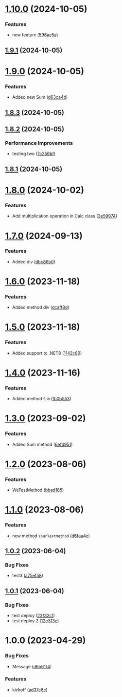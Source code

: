 # [1.10.0](https://github.com/nelson-tests/Test.Nuget.Please.Dont.Use/compare/v1.9.1...v1.10.0) (2024-10-05)


### Features

* new feature ([596ae5a](https://github.com/nelson-tests/Test.Nuget.Please.Dont.Use/commit/596ae5a6c7401c58dbb65a212d4baa7b3dab616a))

## [1.9.1](https://github.com/nelson-tests/Test.Nuget.Please.Dont.Use/compare/v1.9.0...v1.9.1) (2024-10-05)

# [1.9.0](https://github.com/nelson-tests/Test.Nuget.Please.Dont.Use/compare/v1.8.3...v1.9.0) (2024-10-05)


### Features

* Added new Sum ([d63ca4d](https://github.com/nelson-tests/Test.Nuget.Please.Dont.Use/commit/d63ca4da3dcba009b3255517249132cd03ed8de7))

## [1.8.3](https://github.com/nelson-tests/Test.Nuget.Please.Dont.Use/compare/v1.8.2...v1.8.3) (2024-10-05)

## [1.8.2](https://github.com/nelson-tests/Test.Nuget.Please.Dont.Use/compare/v1.8.1...v1.8.2) (2024-10-05)


### Performance Improvements

* testing two ([7c256bf](https://github.com/nelson-tests/Test.Nuget.Please.Dont.Use/commit/7c256bf65a27fed0cff7c5cfa688169ea416ab39))

## [1.8.1](https://github.com/nelson-tests/Test.Nuget.Please.Dont.Use/compare/v1.8.0...v1.8.1) (2024-10-05)

# [1.8.0](https://github.com/nelson-tests/Test.Nuget.Please.Dont.Use/compare/v1.7.0...v1.8.0) (2024-10-02)


### Features

* Add multiplication operation in Calc class ([3e59974](https://github.com/nelson-tests/Test.Nuget.Please.Dont.Use/commit/3e59974d29ba052a21caeb03a99f881a756e6fc5))

# [1.7.0](https://github.com/nelson-tests/Test.Nuget.Please.Dont.Use/compare/v1.6.0...v1.7.0) (2024-09-13)


### Features

* Added div ([dbc86b0](https://github.com/nelson-tests/Test.Nuget.Please.Dont.Use/commit/dbc86b0a52f5c4d5e79e4f4e9daf6a62413366cb))

# [1.6.0](https://github.com/nelson-tests/Test.Nuget.Please.Dont.Use/compare/v1.5.0...v1.6.0) (2023-11-18)


### Features

* Added method div ([dcaff8d](https://github.com/nelson-tests/Test.Nuget.Please.Dont.Use/commit/dcaff8d20788607ae30e890991beb65fb160f797))

# [1.5.0](https://github.com/nelson-tests/Test.Nuget.Please.Dont.Use/compare/v1.4.0...v1.5.0) (2023-11-18)


### Features

* Added support to .NET8 ([1142c89](https://github.com/nelson-tests/Test.Nuget.Please.Dont.Use/commit/1142c89818d9f268427827a94ad2afd9649d7619))

# [1.4.0](https://github.com/nelson-tests/Test.Nuget.Please.Dont.Use/compare/v1.3.0...v1.4.0) (2023-11-16)


### Features

* Added method `Sub` ([fb0b553](https://github.com/nelson-tests/Test.Nuget.Please.Dont.Use/commit/fb0b553911d1334c4084b5d6eabb4cea2d18ca32))

# [1.3.0](https://github.com/nelson-tests/Test.Nuget.Please.Dont.Use/compare/v1.2.0...v1.3.0) (2023-09-02)


### Features

* Added Sum method ([6ef4951](https://github.com/nelson-tests/Test.Nuget.Please.Dont.Use/commit/6ef4951a1db23f72f1640e560fcbf2878ecc6b63))

# [1.2.0](https://github.com/nelson-tests/Test.Nuget.Please.Dont.Use/compare/v1.1.0...v1.2.0) (2023-08-06)


### Features

* WeTestMethod ([bbad185](https://github.com/nelson-tests/Test.Nuget.Please.Dont.Use/commit/bbad185b42e57a447235612b3d1a45e34d56abdd))

# [1.1.0](https://github.com/nelson-tests/Test.Nuget.Please.Dont.Use/compare/v1.0.2...v1.1.0) (2023-08-06)


### Features

* new method `YourTestMethod` ([d6faa4e](https://github.com/nelson-tests/Test.Nuget.Please.Dont.Use/commit/d6faa4e96186c180f194613480008dfd5565aabc))

## [1.0.2](https://github.com/nelson-tests/Test.Nuget.Please.Dont.Use/compare/v1.0.1...v1.0.2) (2023-06-04)


### Bug Fixes

* test3 ([a75ef58](https://github.com/nelson-tests/Test.Nuget.Please.Dont.Use/commit/a75ef5824cb02f0984cdf886c223ed9924c19ab8))

## [1.0.1](https://github.com/nelson-tests/Test.Nuget.Please.Dont.Use/compare/v1.0.0...v1.0.1) (2023-06-04)


### Bug Fixes

* test deploy ([23f32c1](https://github.com/nelson-tests/Test.Nuget.Please.Dont.Use/commit/23f32c1892e3b44f99512752064737de0609f343))
* test deploy 2 ([12e313e](https://github.com/nelson-tests/Test.Nuget.Please.Dont.Use/commit/12e313ebffd45ed8cf239c30233611bb82e5489e))

# 1.0.0 (2023-04-29)


### Bug Fixes

* Message ([d6b6114](https://github.com/nelson-tests/Test.Nuget.Please.Dont.Use/commit/d6b61142672e667694ce4a9cb569b3c965a317be))


### Features

* kickoff ([ad37c6c](https://github.com/nelson-tests/Test.Nuget.Please.Dont.Use/commit/ad37c6c46fe0de0282c41a02b95b65c3fbfcca11))
